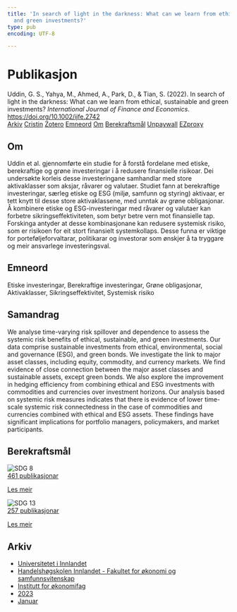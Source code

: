 ```yaml
---
title: 'In search of light in the darkness: What can we learn from ethical, sustainable
  and green investments?'
type: pub
encoding: UTF-8

---
```

<h1>Publikasjon</h1>
<article id="csl-bib-container-N2Y94RU2" class="csl-bib-container">
  <div class="csl-bib-body"> <div class="csl-entry">Uddin, G. S., Yahya, M., Ahmed, A., Park, D., &#38; Tian, S. (2022). In search of light in the darkness: What can we learn from ethical, sustainable and green investments? <i>International Journal of Finance and Economics</i>. <a href="https://doi.org/10.1002/ijfe.2742">https://doi.org/10.1002/ijfe.2742</a></div> </div>
  <div class="csl-bib-buttons">
    <a href="#taxonomy-article-N2Y94RU2" alt="archive" class="csl-bib-button">Arkiv</a>
    <a href="https://app.cristin.no/results/show.jsf?id=2100163" alt="Cristin" class="csl-bib-button">Cristin</a>
    <a href="http://zotero.org/groups/5881554/items/N2Y94RU2" alt="Zotero" class="csl-bib-button">Zotero</a>
    <a href="#keywords-article-N2Y94RU2" alt="keywords" class="csl-bib-button">Emneord</a>
    <a href="#about-article-N2Y94RU2" alt="about_pub" class="csl-bib-button">Om</a>
    <a href="#sdg-article-N2Y94RU2" alt="sdg" class="csl-bib-button">Berekraftsmål</a>
    <a href="https://onlinelibrary.wiley.com/doi/pdfdirect/10.1002/ijfe.2742" alt="Unpaywall" class="csl-bib-button">Unpaywall</a>
    <a href="https://onlinelibrary.wiley.com/doi/pdfdirect/10.1002/ijfe.2742" alt="EZproxy" class="csl-bib-button">EZproxy</a>
  </div>
  <div id="csl-bib-meta-container-N2Y94RU2"></div>
</article>
<div id="csl-bib-meta-N2Y94RU2" class="csl-bib-meta">
  <article id="about-article-N2Y94RU2" class="about_pub-article">
    <h1>Om</h1>
    Uddin et al. gjennomførte ein studie for å forstå fordelane med etiske, berekraftige og grøne investeringar i å redusere finansielle risikoar. Dei undersøkte korleis desse investeringane samhandlar med store aktivaklasser som aksjar, råvarer og valutaer. Studiet fann at berekraftige investeringar, særleg etiske og ESG (miljø, samfunn og styring) aktivaar, er tett knytt til desse store aktivaklassene, med unntak av grøne obligasjonar. Å kombinere etiske og ESG-investeringar med råvarer og valutaer kan forbetre sikringseffektiviteten, som betyr betre vern mot finansielle tap. Forskinga antyder at desse kombinasjonane kan redusere systemisk risiko, som er risikoen for eit stort finansielt systemkollaps. Desse funna er viktige for porteføljeforvaltarar, politikarar og investorar som ønskjer å ta tryggare og meir ansvarlege investeringsval.
  </article>
  <article id="keywords-article-N2Y94RU2" class="keywords-article">
    <h1>Emneord</h1>
    Etiske investeringar, Berekraftige investeringar, Grøne obligasjonar, Aktivaklasser, Sikringseffektivitet, Systemisk risiko
  </article>
  <article id="abstract-article-N2Y94RU2" class="abstract-article">
    <h1>Samandrag</h1>
    We analyse time-varying risk spillover and dependence to assess the systemic risk benefits of ethical, sustainable, and green investments. Our data comprise sustainable investments from ethical, environmental, social and governance (ESG), and green bonds. We investigate the link to major asset classes, including equity, commodity, and currency markets. We find evidence of close connection between the major asset classes and sustainable assets, except green bonds. We also explore the improvement in hedging efficiency from combining ethical and ESG investments with commodities and currencies over investment horizons. Our analysis based on systemic risk measures indicates that there is evidence of lower time-scale systemic risk connectedness in the case of commodities and currencies combined with ethical and ESG assets. These findings have significant implications for portfolio managers, policymakers, and market participants.
  </article>
  <article id="sdg-article-N2Y94RU2" class="sdg-article">
    <h1>Berekraftsmål</h1>
    <div class="sdg-container"><div id="sdg8" class="sdg">
        <img src="{{< params subfolder >}}images/sdg/sdg08_nn.png" class="image" alt="SDG 8">
        <div class="sdg-overlay">
          <a href="/nn/archive/?key=?sdg=8#archive" class="sdg-publication-count"><span>461</span> publikasjonar</a>
          <p><a href="https://fn.no/om-fn/fns-baerekraftsmaal/anstendig-arbeid-og-oekonomisk-vekst?lang=nno-NO" class="sdg-read-more">Les meir</a></p>
        </div>
      </div> <div id="sdg13" class="sdg">
        <img src="{{< params subfolder >}}images/sdg/sdg13_nn.png" class="image" alt="SDG 13">
        <div class="sdg-overlay">
          <a href="/nn/archive/?key=?sdg=13#archive" class="sdg-publication-count"><span>257</span> publikasjonar</a>
          <p><a href="https://fn.no/om-fn/fns-baerekraftsmaal/stoppe-klimaendringene?lang=nno-NO" class="sdg-read-more">Les meir</a></p>
        </div>
      </div></div>
  </article>
  <article id="taxonomy-article-N2Y94RU2" class="taxonomy-article">
    <h1>Arkiv</h1>
    <ul>
      <li>
        <a href="/nn/archive/?key=3DCRN523">Universitetet i Innlandet</a>
      </li>
      <li>
        <a href="/nn/archive/?key=DU8Q9LN9">Handelshøgskolen Innlandet - Fakultet for økonomi og samfunnsvitenskap</a>
      </li>
      <li>
        <a href="/nn/archive/?key=3IQA89I8">Institutt for økonomifag</a>
      </li>
      <li>
        <a href="/nn/archive/?key=RD9NIUZB">2023</a>
      </li>
      <li>
        <a href="/nn/archive/?key=L5B2UPB3">Januar</a>
      </li>
    </ul>
  </article>
</div>

